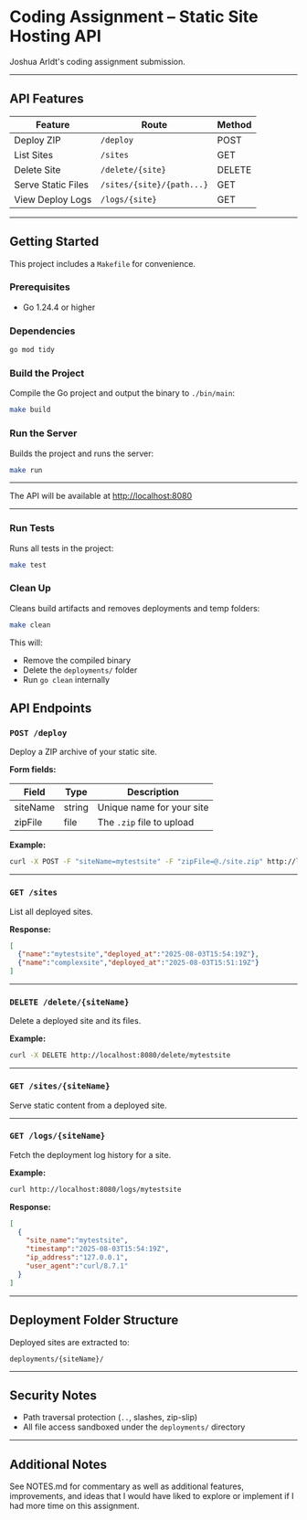 # Coding Assignment – Static Site Hosting API

Joshua Arldt's coding assignment submission.

---

## API Features

| Feature             | Route                      | Method |
|---------------------|----------------------------|--------|
| Deploy ZIP          | `/deploy`                  | POST   |
| List Sites          | `/sites`                   | GET    |
| Delete Site         | `/delete/{site}`           | DELETE |
| Serve Static Files  | `/sites/{site}/{path...}`  | GET    |
| View Deploy Logs    | `/logs/{site}`             | GET    |

---

## Getting Started

This project includes a `Makefile` for convenience.

### Prerequisites

- Go 1.24.4 or higher

### Dependencies

  ```bash
  go mod tidy
  ```

### Build the Project

Compile the Go project and output the binary to `./bin/main`:

```bash
make build
```

### Run the Server

Builds the project and runs the server:

```bash
make run
```

---

The API will be available at [http://localhost:8080](http://localhost:8080)

---

### Run Tests

Runs all tests in the project:

```bash
make test
```

### Clean Up

Cleans build artifacts and removes deployments and temp folders:

```bash
make clean
```

This will:

- Remove the compiled binary
- Delete the `deployments/` folder
- Run `go clean` internally

## API Endpoints

### `POST /deploy`

Deploy a ZIP archive of your static site.

**Form fields:**

| Field     | Type   | Description               |
|-----------|--------|---------------------------|
| siteName  | string | Unique name for your site |
| zipFile   | file   | The `.zip` file to upload |

**Example:**

```bash
curl -X POST -F "siteName=mytestsite" -F "zipFile=@./site.zip" http://localhost:8080/deploy
```

---

### `GET /sites`

List all deployed sites.

**Response:**

```json
[
  {"name":"mytestsite","deployed_at":"2025-08-03T15:54:19Z"},
  {"name":"complexsite","deployed_at":"2025-08-03T15:51:19Z"}
]
```

---

### `DELETE /delete/{siteName}`

Delete a deployed site and its files.

**Example:**

```bash
curl -X DELETE http://localhost:8080/delete/mytestsite
```

---

### `GET /sites/{siteName}`

Serve static content from a deployed site.

---

### `GET /logs/{siteName}`

Fetch the deployment log history for a site.

**Example:**

```bash
curl http://localhost:8080/logs/mytestsite
```

**Response:**

```json
[
  {
    "site_name":"mytestsite",
    "timestamp":"2025-08-03T15:54:19Z",
    "ip_address":"127.0.0.1",
    "user_agent":"curl/8.7.1"
  }
]
```

---

## Deployment Folder Structure

Deployed sites are extracted to:

`deployments/{siteName}/`

---

## Security Notes

- Path traversal protection (`..`, slashes, zip-slip)
- All file access sandboxed under the `deployments/` directory

---

## Additional Notes

See NOTES.md for commentary as well as additional features, improvements, and ideas that I would have liked to explore or implement if I had more time on this assignment.
